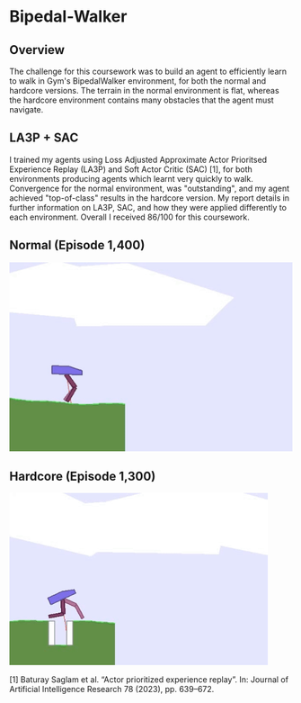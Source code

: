 # Bipedal-Walker

## Overview
The challenge for this coursework was to build an agent to efficiently learn to walk in Gym's BipedalWalker environment, for both the normal and hardcore versions. The terrain in the normal environment is flat, whereas the hardcore environment contains many obstacles that the agent must navigate. 

## LA3P + SAC
I trained my agents using Loss Adjusted Approximate Actor Prioritsed Experience Replay (LA3P) and Soft Actor Critic (SAC) [1], for both environments producing agents which learnt very quickly to walk. Convergence for the normal environment, was "outstanding", and my agent achieved "top-of-class" results in the hardcore version. My report details in further information on LA3P, SAC, and how they were applied differently to each environment. Overall I received 86/100 for this coursework.

## Normal (Episode 1,400)

![Normal Version](./jbtl68-agent-video,episode=1400,score=332.gif)

## Hardcore (Episode 1,300)
![Hardcore Version](./jbtl68-agent-hardcore-video,episode=1300,score=302.gif)

[1] Baturay Saglam et al. “Actor prioritized experience replay”. In: Journal of Artificial Intelligence Research 78 (2023), pp. 639–672.


